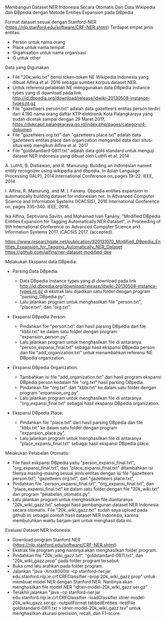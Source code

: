 Membangun Dataset NER Indonesia Secara Otomatis Dari Data Wikipedia dan DBpedia dengan Metode Entities Expansion pada DBpedia

Format dataset sesuai dengan Stanford-NER (https://nlp.stanford.edu/software/CRF-NER.shtml) 
Terdapat empat jenis entitas:
  - Person untuk nama orang
  - Place untuk nama tempat
  - Organisation untuk nama organisasi
  - O untuk other

Data yang Digunakan

- File "20k_wiki.txt" berisi token-token NE Wikipedia Indonesia yang dibuat Alfina et al. 2016 sebagai sumber korpus dataset NER.
- Untuk referensi pelabelan NE menggunakan data DBpedia instance types yang di download pada link http://id.dbpedia.org/download/release/idwiki-20130508-instance-types.nt.gz
- File "gazetteers person.txt" adalah data gazetteers entitas person terdiri dari 4.190 nama orang daftar KTP elektronik Kota Palangkaraya yang sudah dicetak sampai dengan 29 Maret 2017, https://dukcapil.palangkaraya.go.id/index.php/pages/category/4-dokumen
- File "gazetteers org.txt" dan "gazetteers place.txt" adalah data gazetteers entitas place dan organization mengambil data dari situs-situs web mengikuti Alfina et al. 2017
- File "goldstandard-0811.txt" adalah data gold standard untuk menguji dataset NER Indonesia yang dibuat oleh Luthfi et al. 2014

A. Luthfi, B. Distiawan, and R. Manurung. Building an indonesian named entity recognizer using wikipedia and dbpedia. In Asian Language Processing (IALP), 2014 International Conference on, pages 19–22. IEEE, 2014.

I. Alfina, R. Manurung, and M. I. Fanany.  Dbpedia entities expansion in automatically building dataset for indonesian ner. In Advanced Computer Science and Information Systems (ICACSIS), 2016 International Conference on, pages 335–340. IEEE, 2016.

Ika Alfina, Septiviana Savitri, and Mohamad Ivan Fanany, "Modified DBpedia Entities Expansion for Tagging Automatically NER Dataset", in Proceeding of 9th International Conference on Advanced Computer Science and Information Systems 2017. ICACSIS 2017. (accepted).

https://www.researchgate.net/publication/320131070_Modified_DBpedia_Entities_Expansion_for_Tagging_Automatically_NER_Dataset 
https://github.com/ialfina/ner-dataset-modified-dee

Melakukan Ekspansi data DBpedia:

- Parsing Data DBpedia:
  - Data DBpedia instance types yang di download pada link http://id.dbpedia.org/download/release/idwiki-20130508-instance-types.nt.gz di ekstrak lalu dijadikan satu folder dengan program "parsing_DBpedia.py". 
  - Lalu jalankan program untuk menghasilkan file "person.txt", "place.txt", dan "org.txt".

- Ekspansi DBpedia Person:
  - Pindahkan file "person.txt" dari hasil parsing DBpedia dan file "kbbi.txt" ke dalam satu folder dengan program "expansion_person.py". 
  - Lalu jalankan program untuk menghasilkan file di antaranya "person_expansi_final.txt" sebagai hasil ekspansi DBpedia person dan file "add_organization.txt" untuk menambahkan referensi NE DBpedia organization.
  
- Ekspansi DBpedia Organization:
  - Tambahkan isi file "add_organization.txt" dari hasil program ekspansi DBpedia person kedalam file "org.txt" hasil parsing DBpedia. 
  - Pindahkan file "org.txt" dan "kbbi.txt" ke dalam satu folder dengan program "expansion_org.py". 
  - Lalu jalankan program untuk menghasilkan file di antaranya "org_expansi_final.txt" sebagai hasil ekspansi DBpedia organization.

- Ekspansi DBpedia Place:
  - Pindahkan file "place.txt" dari hasil parsing DBpedia dan file "kbbi.txt" ke dalam satu folder dengan program "expansion_place.py". 
  - Lalu jalankan program untuk menghasilkan file di antaranya "place_expansi_final.txt" sebagai hasil ekspansi DBpedia place.

Melakukan Pelabelan Otomatis:

- File hasil eskpansi DBpedia yaitu "person_expansi_final.txt", "org_expansi_final.txt", dan "place_expansi_final.txt" ditambahkan isi filenya masing-masing sesuai jenis entitas dengan isi file "gazetteers person.txt", "gazetteers org.txt", dan "gazetteers place.txt".
- Pindahkan file "person_expansi_final.txt", "org_expansi_final.txt", dan "place_expansi_final.txt" ke dalam satu folder dengan file "20k_wiki.txt" dan program "pelabelan_otomatis.py".
- Lalu jalankan program untuk menghasilkan file diantaranya "20k_wiki_gazz.txt" sebagai hasil pembangunan dataset NER Indonesia secara otomatis. File "20k_wiki_gazz.txt" sudah saya upload pada github ini sebagai contoh hasil dataset NER Indonesia, karena membutuhkan waktu berjam-jam untuk menghasil data ini.

Evaluasi Dataset NER Indonesia:

- Download program Stanford NER (https://nlp.stanford.edu/software/CRF-NER.shtml)
- Ekstrak file program yang nantinya akan menghasilkan folder program.
- Pindahkan file "20k_wiki_gazz.txt", "goldstandard-0811.txt", dan "20k_wiki_gazz.prop" pada folder program tersebut.
- Buka cmd lalu arahkan pada folder program.
- Jalankan "java -Xmx8000m -cp stanford-ner.jar edu.stanford.nlp.ie.crf.CRFClassifier -prop 20k_wiki_gazz.prop" untuk membuat model NER dengan Stanford NER. Nantinya akan menghasilkan file model NER "idner-model-20k_wiki_gazz.ser.gz"
- Terakhir jalankan "java -cp stanford-ner.jar edu.stanford.nlp.ie.crf.CRFClassifier -loadClassifier idner-model-20k_wiki_gazz.ser.gz -outputFormat tabbedEntities -testFile goldstandard-0811.txt > idner-model-20k_wiki_gazz.tsv" untuk menghasilkan akurasi precision, recall, dan F1-score.
